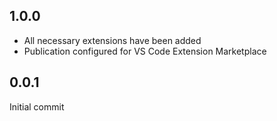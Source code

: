 ## 1.0.0

- All necessary extensions have been added
- Publication configured for VS Code Extension Marketplace

## 0.0.1

Initial commit
